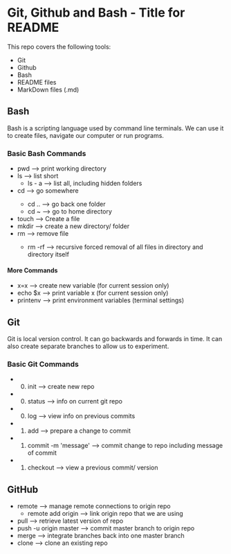 # Git, Github and Bash  - Title for README

This repo covers the following tools:
- Git
- Github
- Bash
- README files
- MarkDown files (.md)

## Bash
Bash is a scripting language used by command line terminals.
We can use it to create files, navigate our computer or run programs.

### Basic Bash Commands

- pwd --> print working directory
- ls --> list short
  - ls - a --> list all, including hidden folders
- cd <directory> --> go somewhere
  - cd .. --> go back one folder
  - cd ~ --> go to home directory
- touch <filename> --> Create a file
- mkdir <name> --> create a new directory/ folder
- rm <file> --> remove file
  - rm -rf <directory> --> recursive forced removal of all files in directory and directory itself

#### More Commands

- x=x --> create new variable (for current session only)
- echo $x --> print variable x (for current session only)
- printenv --> print environment variables (terminal settings)

## Git
Git is local version control.
It can go backwards and forwards in time.
It can also create separate branches to allow us to experiment.

### Basic Git Commands

- 0) init --> create new repo
- 0) status --> info on current git repo
- 0) log --> view info on previous commits

- 1) add --> prepare a change to commit
- 1) commit -m 'message' --> commit change to repo including message of commit
- 1) checkout --> view a previous commit/ version

## GitHub

- remote --> manage remote connections to origin repo
  - remote add origin --> link origin repo that we are using
- pull --> retrieve latest version of repo
- push -u origin master --> commit master branch to origin repo
- merge --> integrate branches back into one master branch
- clone --> clone an existing repo
